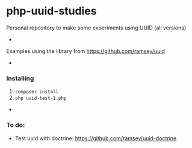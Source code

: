 # php-uuid-studies
Personal repository to make some experiments using UUID (all versions)

-

Examples using the library from https://github.com/ramsey/uuid

-

### Installing

1. `composer install`
2. `php uuid-test-1.php`

-

### To do:

- Test uuid with doctrine: https://github.com/ramsey/uuid-doctrine
